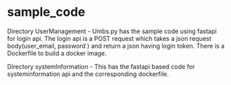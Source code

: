 # sample_code
Directory UserManagement - Umbs.py has the sample code using fastapi for login api.
The login api is a POST request which takes a json request body(user_email, password ) and return a json having login token. There is a Dockerfile to build a docker image.

Directory systemInformation - This has the fastapi based code for systeminformation api and the corresponding dockerfile.

